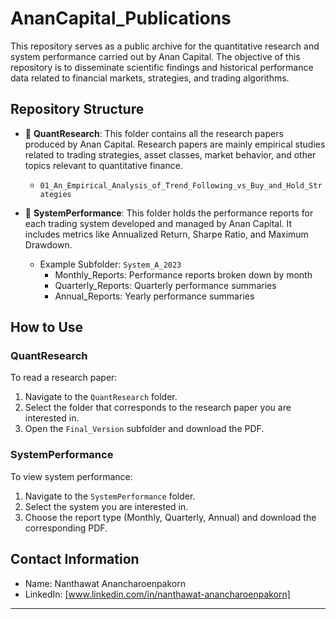 # AnanCapital_Publications

This repository serves as a public archive for the quantitative research and system performance carried out by Anan Capital. The objective of this repository is to disseminate scientific findings and historical performance data related to financial markets, strategies, and trading algorithms.

## Repository Structure

- 📁 **QuantResearch**: This folder contains all the research papers produced by Anan Capital. Research papers are mainly empirical studies related to trading strategies, asset classes, market behavior, and other topics relevant to quantitative finance.
  
    - `01_An_Empirical_Analysis_of_Trend_Following_vs_Buy_and_Hold_Strategies`

- 📁 **SystemPerformance**: This folder holds the performance reports for each trading system developed and managed by Anan Capital. It includes metrics like Annualized Return, Sharpe Ratio, and Maximum Drawdown.

  - Example Subfolder: `System_A_2023`
    - Monthly_Reports: Performance reports broken down by month
    - Quarterly_Reports: Quarterly performance summaries
    - Annual_Reports: Yearly performance summaries

## How to Use

### QuantResearch

To read a research paper:
1. Navigate to the `QuantResearch` folder.
2. Select the folder that corresponds to the research paper you are interested in.
3. Open the `Final_Version` subfolder and download the PDF.

### SystemPerformance

To view system performance:
1. Navigate to the `SystemPerformance` folder.
2. Select the system you are interested in.
3. Choose the report type (Monthly, Quarterly, Annual) and download the corresponding PDF.

## Contact Information

- Name: Nanthawat Anancharoenpakorn
- LinkedIn: [www.linkedin.com/in/nanthawat-anancharoenpakorn]

---
